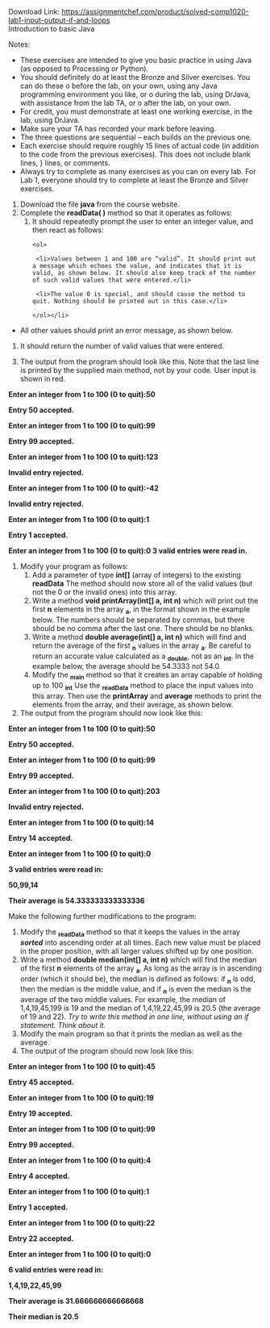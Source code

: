 Download Link: https://assignmentchef.com/product/solved-comp1020-lab1-input-output-if-and-loops
<br>
Introduction to basic Java

Notes:

<ul>

 <li>These exercises are intended to give you basic practice in using Java (as opposed to Processing or Python).</li>

 <li>You should definitely do at least the Bronze and Silver exercises. You can do these o before the lab, on your own, using any Java programming environment you like, or o during the lab, using DrJava, with assistance from the lab TA, or o after the lab, on your own.</li>

 <li>For credit, you must demonstrate at least one working exercise, in the lab, using DrJava.</li>

 <li>Make sure your TA has recorded your mark before leaving.</li>

 <li>The three questions are sequential – each builds on the previous one.</li>

 <li>Each exercise should require roughly 15 lines of actual code (in addition to the code from the previous exercises). This does not include blank lines, } lines, or comments.</li>

 <li>Always try to complete as many exercises as you can on every lab. For Lab 1, everyone should try to complete at least the Bronze and Silver exercises.</li>

</ul>




<ol>

 <li>Download the file <strong>java</strong> from the course website.</li>

 <li>Complete the <strong>readData( )</strong> method so that it operates as follows:

  <ol>

   <li>It should repeatedly prompt the user to enter an integer value, and then react as follows:

    <ol>

     <li>Values between 1 and 100 are “valid”. It should print out a message which echoes the value, and indicates that it is valid, as shown below. It should also keep track of the number of such valid values that were entered.</li>

     <li>The value 0 is special, and should cause the method to quit. Nothing should be printed out in this case.</li>

    </ol></li>

  </ol></li>

</ol>

<ul>

 <li>All other values should print an error message, as shown below.</li>

</ul>

<ol>

 <li>It should return the number of valid values that were entered.</li>

</ol>

<ol start="3">

 <li>The output from the program should look like this. Note that the last line is printed by the supplied main method, not by your code. User input is shown in red.</li>

</ol>

<strong>Enter an integer from 1 to 100 (0 to quit):</strong><strong>50</strong>

<strong>Entry 50 accepted. </strong>

<strong>Enter an integer from 1 to 100 (0 to quit):</strong><strong>99</strong>

<strong>Entry 99 accepted. </strong>

<strong>Enter an integer from 1 to 100 (0 to quit):</strong><strong>123</strong>

<strong>Invalid entry rejected. </strong>

<strong>Enter an integer from 1 to 100 (0 to quit):</strong><strong>-42</strong>

<strong>Invalid entry rejected. </strong>

<strong>Enter an integer from 1 to 100 (0 to quit):</strong><strong>1</strong>

<strong>Entry 1 accepted. </strong>

<strong>Enter an integer from 1 to 100 (0 to quit):</strong><strong>0</strong><strong> 3 valid entries were read in. </strong>

<ol>

 <li>Modify your program as follows:

  <ol>

   <li>Add a parameter of type <strong>int[]</strong> (array of integers) to the existing <strong>readData</strong> The method should now store all of the valid values (but not the 0 or the invalid ones) into this array.</li>

   <li>Write a method <strong>void printArray(int[] a, int n)</strong> which will print out the first <strong>n</strong> elements in the array <strong><sub>a</sub></strong>, in the format shown in the example below. The numbers should be separated by commas, but there should be no comma after the last one. There should be no blanks.</li>

   <li>Write a method <strong>double average(int[] a, int n)</strong> which will find and return the average of the first <strong><sub>n</sub></strong> values in the array <strong><sub>a</sub></strong>. Be careful to return an accurate value calculated as a <strong><sub>double</sub></strong>, not as an <strong><sub>int</sub></strong>. In the example below, the average should be 54.3333 not 54.0.</li>

   <li>Modify the <strong><sub>main</sub></strong> method so that it creates an array capable of holding up to 100 <strong><sub>int</sub></strong> Use the <strong><sub>readData</sub></strong> method to place the input values into this array. Then use the <strong>printArray</strong> and <strong>average</strong> methods to print the elements from the array, and their average, as shown below.</li>

  </ol></li>

 <li>The output from the program should now look like this:</li>

</ol>

<strong>Enter an integer from 1 to 100 (0 to quit):</strong><strong>50</strong>

<strong>Entry 50 accepted. </strong>

<strong>Enter an integer from 1 to 100 (0 to quit):</strong><strong>99</strong>

<strong>Entry 99 accepted. </strong>

<strong>Enter an integer from 1 to 100 (0 to quit):</strong><strong>203</strong>

<strong>Invalid entry rejected. </strong>

<strong>Enter an integer from 1 to 100 (0 to quit):</strong><strong>14</strong>

<strong>Entry 14 accepted. </strong>

<strong>Enter an integer from 1 to 100 (0 to quit):</strong><strong>0</strong>

<strong>3 valid entries were read in: </strong>

<strong>50,99,14 </strong>

<strong>Their average is 54.333333333333336 </strong>

<strong> </strong>




Make the following further modifications to the program:

<ol>

 <li>Modify the <strong><sub>readData</sub></strong> method so that it keeps the values in the array <strong><em>sorted</em></strong> into ascending order at all times. Each new value must be placed in the proper position, with all larger values shifted up by one position.</li>

 <li>Write a method <strong>double median(int[] a, int n)</strong> which will find the median of the first <strong>n</strong> elements of the array <strong><sub>a</sub></strong>. As long as the array is in ascending order (which it should be), the median is defined as follows: if <strong><sub>n</sub></strong> is odd, then the median is the middle value, and if <strong><sub>n</sub></strong> is even the median is the average of the two middle values. For example, the median of 1,4,19,45,199 is 19 and the median of 1,4,19,22,45,99 is 20.5 (the average of 19 and 22). <em>Try to write this method in one line, without using an if statement. Think about it.</em></li>

 <li>Modify the main program so that it prints the median as well as the average.</li>

 <li>The output of the program should now look like this:</li>

</ol>

<strong>Enter an integer from 1 to 100 (0 to quit):</strong><strong>45</strong>

<strong>Entry 45 accepted. </strong>

<strong>Enter an integer from 1 to 100 (0 to quit):</strong><strong>19</strong>

<strong>Entry 19 accepted. </strong>

<strong>Enter an integer from 1 to 100 (0 to quit):</strong><strong>99</strong>

<strong>Entry 99 accepted. </strong>

<strong>Enter an integer from 1 to 100 (0 to quit):</strong><strong>4</strong>

<strong>Entry 4 accepted. </strong>

<strong>Enter an integer from 1 to 100 (0 to quit):</strong><strong>1</strong>

<strong>Entry 1 accepted. </strong>

<strong>Enter an integer from 1 to 100 (0 to quit):</strong><strong>22</strong>

<strong>Entry 22 accepted. </strong>

<strong>Enter an integer from 1 to 100 (0 to quit):</strong><strong>0</strong>

<strong>6 valid entries were read in: </strong>

<strong>1,4,19,22,45,99 </strong>

<strong>Their average is 31.666666666666668 </strong>

<strong>Their median is 20.5 </strong>


